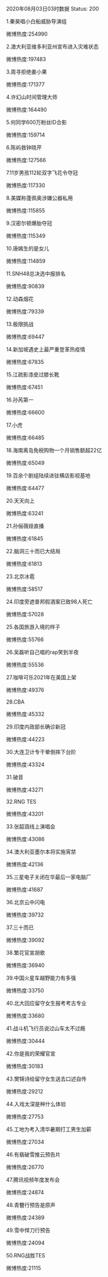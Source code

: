 2020年08月03日03时数据
Status: 200

1.秦昊唱小白船威胁导演组

微博热度:254990

2.澳大利亚维多利亚州宣布进入灾难状态

微博热度:197483

3.周寻拒绝姜小果

微博热度:171377

4.许幻山时间管理大师

微博热度:164490

5.何同学600万粉丝ID合影

微博热度:159714

6.陈屿救钟晓芹

微博热度:127566

7.11岁男孩112轮双字飞花令夺冠

微博热度:117330

8.美媒称蓬佩奥涉嫌公器私用

微博热度:115855

9.汉密尔顿爆胎夺冠

微博热度:115349

10.唐嫣生的是女儿

微博热度:114859

11.SNH48总决选中报排名

微博热度:90839

12.动森烟花

微博热度:79339

13.极限挑战

微博热度:69447

14.新加坡遇史上最严重登革热疫情

微博热度:67835

15.江疏影漆皮过膝长靴

微博热度:67451

16.孙芮第一

微博热度:66600

17.小虎

微博热度:66485

18.海南离岛免税购物一个月销售额超22亿

微博热度:65049

19.百余个剧组陆续进驻横店影视基地

微博热度:64477

20.天天向上

微博热度:63241

21.孙俪薇娅直播

微博热度:61845

22.脑洞三十而已大结局

微博热度:61813

23.北京冰雹

微博热度:58517

24.印度旁遮普邦假酒案已致98人死亡

微博热度:57028

25.各国旅游入境的样子

微博热度:55766

26.吴磊听自己唱的rap笑到半夜

微博热度:55536

27.咖啡可乐2021年在美国上架

微博热度:49376

28.CBA

微博热度:45332

29.印度内政部长确诊新冠

微博热度:44223

30.大连卫计专干晕倒摔下台阶

微博热度:43324

31.破音

微博热度:43271

32.RNG TES

微博热度:43201

33.张韶涵线上演唱会

微博热度:43086

34.澳大利亚墨尔本将实施宵禁

微博热度:42136

35.三星电子关闭在华最后一家电脑厂

微博热度:41687

36.北京云中闪电

微博热度:39732

37.三十而已

微博热度:39092

38.繁花官宣胡歌

微博热度:36940

39.中国火星车越野能力有多强

微博热度:33750

40.北大回应留守女生报考考古专业

微博热度:33680

41.战斗机飞行员说过山车太不过瘾

微博热度:30444

42.你是我的荣耀官宣

微博热度:30183

43.樊锦诗给留守女生送去口述自传

微博热度:29212

44.入戏太深是种什么体验

微博热度:27753

45.工地为考入清华暑期打工男生加薪

微博热度:27034

46.有翡破雪推云预告片

微博热度:26770

47.腾讯视频年度发布会

微博热度:24874

48.青簪行预告是原声

微博热度:24389

49.雪中悍刀行预告

微博热度:24094

50.RNG战胜TES

微博热度:21115

